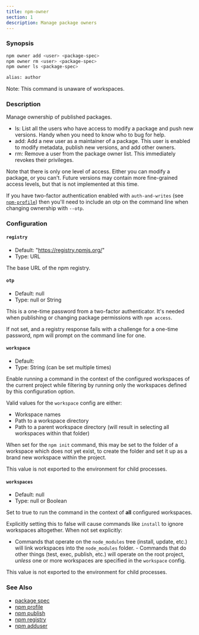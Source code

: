 ```yaml
---
title: npm-owner
section: 1
description: Manage package owners
---
```


### Synopsis

```bash
npm owner add <user> <package-spec>
npm owner rm <user> <package-spec>
npm owner ls <package-spec>

alias: author
```

Note: This command is unaware of workspaces.

### Description

Manage ownership of published packages.

* ls: List all the users who have access to modify a package and push new
  versions.  Handy when you need to know who to bug for help.
* add: Add a new user as a maintainer of a package.  This user is enabled
  to modify metadata, publish new versions, and add other owners.
* rm: Remove a user from the package owner list.  This immediately revokes
  their privileges.

Note that there is only one level of access.  Either you can modify a package,
or you can't.  Future versions may contain more fine-grained access levels, but
that is not implemented at this time.

If you have two-factor authentication enabled with `auth-and-writes` (see
[`npm-profile`](/commands/npm-profile)) then you'll need to include an otp
on the command line when changing ownership with `--otp`.

### Configuration

#### `registry`

* Default: "https://registry.npmjs.org/"
* Type: URL

The base URL of the npm registry.

#### `otp`

* Default: null
* Type: null or String

This is a one-time password from a two-factor authenticator. It's needed
when publishing or changing package permissions with `npm access`.

If not set, and a registry response fails with a challenge for a one-time
password, npm will prompt on the command line for one.

#### `workspace`

* Default:
* Type: String (can be set multiple times)

Enable running a command in the context of the configured workspaces of the
current project while filtering by running only the workspaces defined by
this configuration option.

Valid values for the `workspace` config are either:

* Workspace names
* Path to a workspace directory
* Path to a parent workspace directory (will result in selecting all
  workspaces within that folder)

When set for the `npm init` command, this may be set to the folder of a
workspace which does not yet exist, to create the folder and set it up as a
brand new workspace within the project.

This value is not exported to the environment for child processes.

#### `workspaces`

* Default: null
* Type: null or Boolean

Set to true to run the command in the context of **all** configured
workspaces.

Explicitly setting this to false will cause commands like `install` to
ignore workspaces altogether. When not set explicitly:

- Commands that operate on the `node_modules` tree (install, update, etc.)
will link workspaces into the `node_modules` folder. - Commands that do
other things (test, exec, publish, etc.) will operate on the root project,
_unless_ one or more workspaces are specified in the `workspace` config.

This value is not exported to the environment for child processes.

### See Also

* [package spec](/using-npm/package-spec)
* [npm profile](/commands/npm-profile)
* [npm publish](/commands/npm-publish)
* [npm registry](/using-npm/registry)
* [npm adduser](/commands/npm-adduser)
